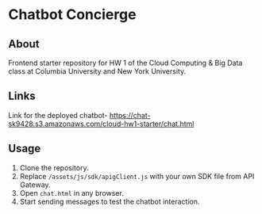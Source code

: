 # Chatbot Concierge #

## About ##

Frontend starter repository for HW 1 of the Cloud Computing & Big Data
class at Columbia University and New York University.

## Links ##
Link for the deployed chatbot- https://chat-sk9428.s3.amazonaws.com/cloud-hw1-starter/chat.html

## Usage ##

1. Clone the repository.
2. Replace `/assets/js/sdk/apigClient.js` with your own SDK file from API
   Gateway.
3. Open `chat.html` in any browser.
4. Start sending messages to test the chatbot interaction.

